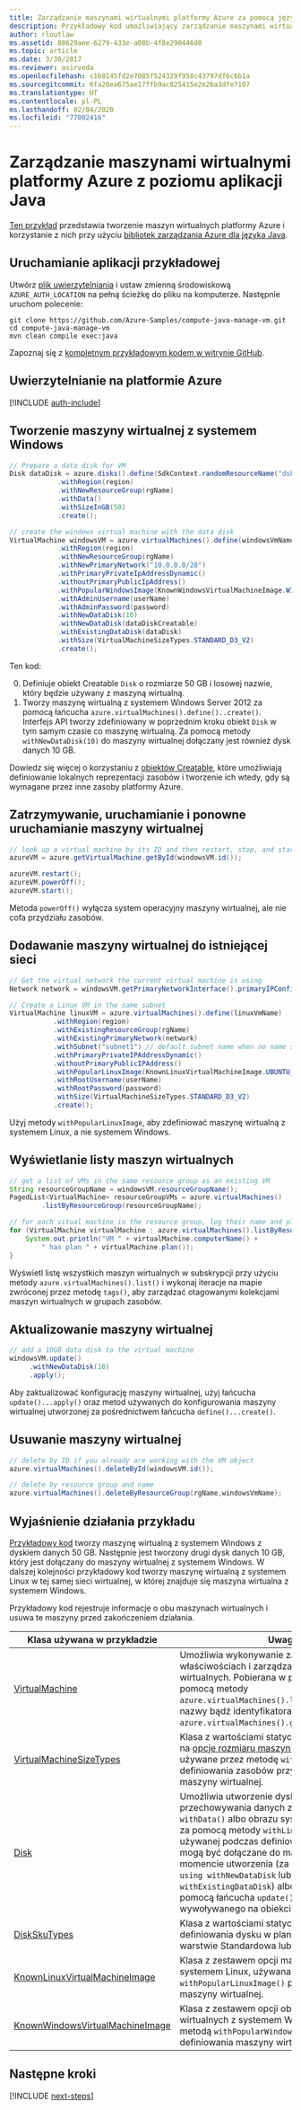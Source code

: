 ```yaml
---
title: Zarządzanie maszynami wirtualnymi platformy Azure za pomocą języka Java | Microsoft Docs
description: Przykładowy kod umożliwiający zarządzanie maszynami wirtualnymi platformy Azure przy użyciu zestawu Azure SDK dla języka Java
author: rloutlaw
ms.assetid: 88629aee-6279-433e-a08b-4f8e290446d0
ms.topic: article
ms.date: 3/30/2017
ms.reviewer: asirveda
ms.openlocfilehash: c1b8145fd2e7085f524329f958c43797df6c6b1a
ms.sourcegitcommit: 6fa28ea675ae17ffb9ac825415e2e26a3dfe7107
ms.translationtype: HT
ms.contentlocale: pl-PL
ms.lasthandoff: 02/04/2020
ms.locfileid: "77002416"
---
```

# <a name="manage-azure-virtual-machines-from-your-java-applications"></a>Zarządzanie maszynami wirtualnymi platformy Azure z poziomu aplikacji Java

[Ten przykład](https://github.com/Azure-Samples/compute-java-manage-vm/) przedstawia tworzenie maszyn wirtualnych platformy Azure i korzystanie z nich przy użyciu [bibliotek zarządzania Azure dla języka Java](https://github.com/Azure/azure-sdk-for-java).

## <a name="run-the-sample"></a>Uruchamianie aplikacji przykładowej

Utwórz [plik uwierzytelniania](https://github.com/Azure/azure-sdk-for-java/blob/master/AUTH.md) i ustaw zmienną środowiskową `AZURE_AUTH_LOCATION` na pełną ścieżkę do pliku na komputerze. Następnie uruchom polecenie:

```
git clone https://github.com/Azure-Samples/compute-java-manage-vm.git
cd compute-java-manage-vm
mvn clean compile exec:java
```

Zapoznaj się z [kompletnym przykładowym kodem w witrynie GitHub](https://github.com/Azure-Samples/compute-java-manage-vm/blob/master/src/main/java/com/microsoft/azure/management/compute/samples/ManageVirtualMachine.java).

## <a name="authenticate-with-azure"></a>Uwierzytelnianie na platformie Azure

[!INCLUDE [auth-include](includes/java-auth-include.md)]

## <a name="create-a-windows-virtual-machine"></a>Tworzenie maszyny wirtualnej z systemem Windows

```java
// Prepare a data disk for VM
Disk dataDisk = azure.disks().define(SdkContext.randomResourceName("dsk", 30))
            .withRegion(region)
            .withNewResourceGroup(rgName)
            .withData()
            .withSizeInGB(50)
            .create();

// create the windows virtual machine with the data disk            
VirtualMachine windowsVM = azure.virtualMachines().define(windowsVmName)
            .withRegion(region)
            .withNewResourceGroup(rgName)
            .withNewPrimaryNetwork("10.0.0.0/28")
            .withPrimaryPrivateIpAddressDynamic()
            .withoutPrimaryPublicIpAddress()
            .withPopularWindowsImage(KnownWindowsVirtualMachineImage.WINDOWS_SERVER_2012_R2_DATACENTER)
            .withAdminUsername(userName)
            .withAdminPassword(password)
            .withNewDataDisk(10)
            .withNewDataDisk(dataDiskCreatable)
            .withExistingDataDisk(dataDisk)
            .withSize(VirtualMachineSizeTypes.STANDARD_D3_V2)
            .create();
```

Ten kod:   

0. Definiuje obiekt Creatable `Disk` o rozmiarze 50 GB i losowej nazwie, który będzie używany z maszyną wirtualną.
0. Tworzy maszynę wirtualną z systemem Windows Server 2012 za pomocą łańcucha `azure.virtualMachines().define()..create()`. Interfejs API tworzy zdefiniowany w poprzednim kroku obiekt `Disk` w tym samym czasie co maszynę wirtualną. Za pomocą metody `withNewDataDisk(10)` do maszyny wirtualnej dołączany jest również dysk danych 10 GB.

Dowiedz się więcej o korzystaniu z [obiektów<T> Creatable](java-sdk-azure-concepts.md#Creatables), które umożliwiają definiowanie lokalnych reprezentacji zasobów i tworzenie ich wtedy, gdy są wymagane przez inne zasoby platformy Azure.

## <a name="stop-start-and-restart-a-virtual-machine"></a>Zatrzymywanie, uruchamianie i ponowne uruchamianie maszyny wirtualnej

```java
// look up a virtual machine by its ID and then restart, stop, and start it
azureVM = azure.getVirtualMachine.getById(windowsVM.id());

azureVM.restart();
azureVM.powerOff();
azureVM.start();
```

Metoda `powerOff()` wyłącza system operacyjny maszyny wirtualnej, ale nie cofa przydziału zasobów.

## <a name="add-a-virtual-machine-to-an-existing-network"></a>Dodawanie maszyny wirtualnej do istniejącej sieci

```java
// Get the virtual network the current virtual machine is using
Network network = windowsVM.getPrimaryNetworkInterface().primaryIPConfiguration().getNetwork();

// Create a Linux VM in the same subnet
VirtualMachine linuxVM = azure.virtualMachines().define(linuxVmName)
           .withRegion(region)
           .withExistingResourceGroup(rgName)
           .withExistingPrimaryNetwork(network)
           .withSubnet("subnet1") // default subnet name when no name specified at creation
           .withPrimaryPrivateIPAddressDynamic()
           .withoutPrimaryPublicIPAddress()
           .withPopularLinuxImage(KnownLinuxVirtualMachineImage.UBUNTU_SERVER_16_04_LTS)
           .withRootUsername(userName)
           .withRootPassword(password)
           .withSize(VirtualMachineSizeTypes.STANDARD_D3_V2)
           .create();
```

Użyj metody `withPopularLinuxImage`, aby zdefiniować maszynę wirtualną z systemem Linux, a nie systemem Windows.


## <a name="list-virtual-machines"></a>Wyświetlanie listy maszyn wirtualnych

```java
// get a list of VMs in the same resource group as an existing VM
String resourceGroupName = windowsVM.resourceGroupName();
PagedList<VirtualMachine> resourceGroupVMs = azure.virtualMachines()
        .listByResourceGroup(resourceGroupName); 

// for each vitual machine in the resource group, log their name and plan
for (VirtualMachine virtualMachine : azure.virtualMachines().listByResourceGroup(resourceGroupName)) {
    System.out.println("VM " + virtualMachine.computerName() + 
        " has plan " + virtualMachine.plan());
}
```

Wyświetl listę wszystkich maszyn wirtualnych w subskrypcji przy użyciu metody `azure.virtualMachines().list()` i wykonaj iteracje na mapie zwróconej przez metodę `tags()`, aby zarządzać otagowanymi kolekcjami maszyn wirtualnych w grupach zasobów.

## <a name="update-a-virtual-machine"></a>Aktualizowanie maszyny wirtualnej

```java
// add a 10GB data disk to the virtual machine
windowsVM.update()
     .withNewDataDisk(10)
     .apply();
```

Aby zaktualizować konfigurację maszyny wirtualnej, użyj łańcucha `update()...apply()` oraz metod używanych do konfigurowania maszyny wirtualnej utworzonej za pośrednictwem łańcucha `define()...create()`.

## <a name="delete-a-virtual-machine"></a>Usuwanie maszyny wirtualnej

```java
// delete by ID if you already are working with the VM object
azure.virtualMachines().deleteById(windowsVM.id());

// delete by resource group and name
azure.virtualMachines().deleteByResourceGroup(rgName,windowsVmName);
```

## <a name="sample-explanation"></a>Wyjaśnienie działania przykładu

[Przykładowy kod](https://github.com/Azure-Samples/compute-java-manage-vm/blob/master/src/main/java/com/microsoft/azure/management/compute/samples/ManageVirtualMachine.java) tworzy maszynę wirtualną z systemem Windows z dyskiem danych 50 GB. Następnie jest tworzony drugi dysk danych 10 GB, który jest dołączany do maszyny wirtualnej z systemem Windows.
W dalszej kolejności przykładowy kod tworzy maszynę wirtualną z systemem Linux w tej samej sieci wirtualnej, w której znajduje się maszyna wirtualna z systemem Windows.

Przykładowy kod rejestruje informacje o obu maszynach wirtualnych i usuwa te maszyny przed zakończeniem działania.

| Klasa używana w przykładzie | Uwagi
|-------|-------|
| [VirtualMachine](https://docs.microsoft.com/java/api/com.microsoft.azure.management.compute.virtualmachine) | Umożliwia wykonywanie zapytań na właściwościach i zarządzanie stanem maszyn wirtualnych. Pobierana w postaci listy za pomocą metody `azure.virtualMachines().list()` lub według nazwy bądź identyfikatora za pomocą metody `azure.virtualMachines().getByResourceGroup()`.
| [VirtualMachineSizeTypes](https://docs.microsoft.com/java/api/com.microsoft.azure.management.compute.virtualmachinesizetypes) | Klasa z wartościami statycznymi mapowanymi na [opcje rozmiaru maszyn wirtualnych](https://azure.microsoft.com/pricing/details/virtual-machines/linux/), które są używane przez metodę `withSize()` do definiowania zasobów przydzielonych do maszyny wirtualnej.
| [Disk](https://docs.microsoft.com/java/api/com.microsoft.azure.management.compute.disk) | Umożliwia utworzenie dysku do przechowywania danych za pomocą metody `withData()` albo obrazu systemu operacyjnego za pomocą metody `withLinux` lub `withWindows` używanej podczas definiowania dysku. Dyski mogą być dołączane do maszyn wirtualnych w momencie utworzenia (za pomocą metody `using withNewDataDisk` lub `withExistingDataDisk`) albo po utworzeniu (za pomocą łańcucha `update()..apply()` wywoływanego na obiekcie VirtualMachine).
| [DiskSkuTypes](https://docs.microsoft.com/java/api/com.microsoft.azure.management.compute.diskskutypes) | Klasa z wartościami statycznymi służącymi do definiowania dysku w planie magazynu w warstwie Standardowa lub [Premium](https://docs.microsoft.com/azure/storage/storage-premium-storage).
| [KnownLinuxVirtualMachineImage](https://docs.microsoft.com/java/api/com.microsoft.azure.management.compute.knownlinuxvirtualmachineimage) | Klasa z zestawem opcji maszyn wirtualnych z systemem Linux, używana z metodą `withPopularLinuxImage()` podczas definiowania maszyny wirtualnej.
| [KnownWindowsVirtualMachineImage](https://docs.microsoft.com/java/api/com.microsoft.azure.management.compute.knownwindowsvirtualmachineimage) | Klasa z zestawem opcji obrazów maszyn wirtualnych z systemem Windows, używana z metodą `withPopularWindowsImage()` podczas definiowania maszyny wirtualnej.

## <a name="next-steps"></a>Następne kroki

[!INCLUDE [next-steps](includes/java-next-steps.md)]